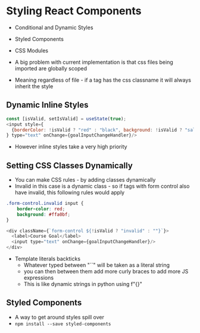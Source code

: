 # Styling React Components

* Conditional and Dynamic Styles
* Styled Components
* CSS Modules

* A big problem with current implementation is that css files being imported are globally scoped
* Meaning regardless of file - if a tag has the css classname it will always inherit the style

## Dynamic Inline Styles

```javascript
const [isValid, setIsValid] = useState(true);
<input style={
  {borderColor: !isValid ? "red" : "black", background: !isValid ? "salmon" : "transparent"}
} type="text" onChange={goalInputChangeHandler}/>
```

* However inline styles take a very high priority

## Setting CSS Classes Dynamically

* You can make CSS rules - by adding classes dynamically
* Invalid in this case is a dynamic class - so if tags with form control also have invalid, this following rules would
  apply

```css
.form-control.invalid input {
    border-color: red;
    background: #ffa0bf;
}
```

```javascript
<div className={`form-control ${!isValid ? "invalid" : ""}`}>
  <label>Course Goal</label>
  <input type="text" onChange={goalInputChangeHandler}/>
</div>
```

* Template literals backticks
  * Whatever typed between "``" will be taken as a literal string
  * you can then between them add more curly braces to add more JS expressions
  * This is like dynamic strings in python using f"{}"

## Styled Components

* A way to get around styles spill over 
* `npm install --save styled-components`